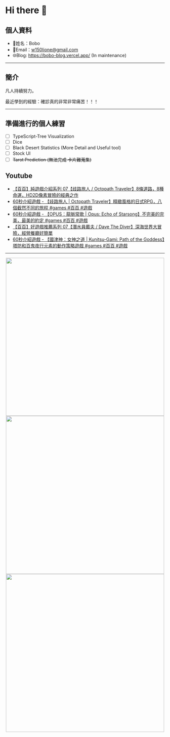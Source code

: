 # Hi there 👋

## 個人資料

- 🤖姓名：Bobo
- 📧Email：<a href="mailto:w150lione@gmail.com">w150lione@gmail.com</a>
- 🌐Blog: <a href="https://bobo-blog.vercel.app/">https://bobo-blog.vercel.app/</a> (In maintenance)

***

## 簡介

凡人持續努力。

最近學到的經驗：確診真的非常非常痛苦！！！

***

## 準備進行的個人練習

- [ ] TypeScript-Tree Visualization
- [ ] Dice
- [ ] Black Desert Statistics (More Detail and Useful tool)
- [ ] Stock UI
- [ ] ~~Tarot Prediction (無法完成 卡片難蒐集)~~

## Youtube
<!-- YOUTUBE:START -->
- [【百百】純遊戲介紹系列 07【歧路旅人 / Octopath Traveler】8條道路，8種命運，HD2D像素冒險的經典之作](https://www.youtube.com/watch?v=i3R3qL1_8wM)
- [60秒介紹遊戲 - 【歧路旅人 | Octopath Traveler】精緻風格的日式RPG，八個截然不同的旅程 #games #百百 #遊戲](https://www.youtube.com/watch?v=H6CTxDvnAto)
- [60秒介紹遊戲 - 【OPUS：龍脈常歌 | Opus: Echo of Starsong】不完美的完美，最美的約定 #games #百百 #遊戲](https://www.youtube.com/watch?v=gK8z5mc2owM)
- [【百百】好遊戲推薦系列 07【潛水員戴夫 / Dave The Diver】深海世界大冒險，經營餐廳好簡單](https://www.youtube.com/watch?v=207U-_iF-lw)
- [60秒介紹遊戲 - 【國津神：女神之道 | Kunitsu-Gami: Path of the Goddess】塔防和百鬼夜行元素的動作策略遊戲 #games #百百 #遊戲](https://www.youtube.com/watch?v=3mjOMYS97h8)
<!-- YOUTUBE:END -->

<!-- - [ ] TypeScript-Tree Visualization
    <div class="container">
    <div class="skills not_start">0%</div>
    </div>
- [ ] Scroll Animation Simple 01
    <div class="container">
    <div class="skills twity">10%</div>
    </div>
- [ ] Simple UI Components (button)
    <div class="container">
    <div class="skills not_start">0%</div>
    </div>
- [ ] Tarot Prediction
    <div class="container">
    <div class="skills not_start">0%</div>
    </div>
- [X] Card Draw Probability Simulation
    <div class="container">
    <div class="skills ninty">90%</div>
    </div>
- [X] Webpage Thumbnail Maker(Bookmark)
    <div class="container">
    <div class="skills ninty">90%</div>
    </div>

<style>
.container {
    width: 18%;
    background-color: dimgray;
    border-radius: 15px;

}
.skills {
    text-align: right;
    line-height: 20px;
    color: white;
    border-radius: 15px;
    padding-right: 3px;
}
.not_start {

}
.twity {width: 20%; background-color: #a2cffe;}
.ninty {width: 90%; background-color: #a2cffe;}
</style> -->

***

<!-- ![Leetcode Stats](https://leetcard.jacoblin.cool/lione1234) -->

<div align=center><img width="500" src ="https://leetcard.jacoblin.cool/lione1234"/></div>

<!-- ![Anurag's GitHub stats](https://github-readme-stats.vercel.app/api?username=bobo100&show_icons=true&theme=radical) -->

<div align=center><img width="500" src ="https://github-readme-stats.vercel.app/api?username=bobo100&show_icons=true&theme=radical"/></div>

<!-- ![Top Langs](https://github-readme-stats.vercel.app/api/top-langs/?username=bobo100&layout=compact) -->

<div align=center><img width="500" src ="https://github-readme-stats.vercel.app/api/top-langs/?username=bobo100&layout=compact"/></div>
